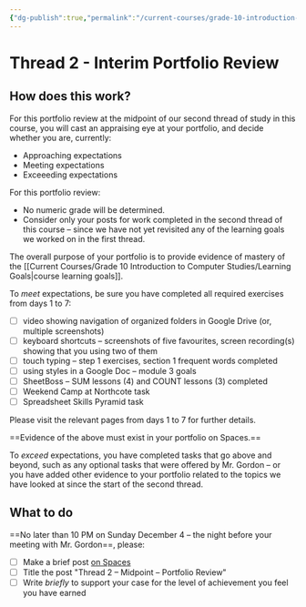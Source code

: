 ```yaml
---
{"dg-publish":true,"permalink":"/current-courses/grade-10-introduction-to-computer-studies/portfolios/thread-2-interim-portfolio-review/","tags":["ics2o"],"dgHomeLink":false}
---
```


# Thread 2 - Interim Portfolio Review
## How does this work?
For this portfolio review at the midpoint of our second thread of study in this course, you will cast an appraising eye at your portfolio, and decide whether you are, currently:

- Approaching expectations
- Meeting expectations
- Exceeeding expectations

For this portfolio review:

- No numeric grade will be determined.
- Consider only your posts for work completed in the second thread of this course – since we have not yet revisited any of the learning goals we worked on in the first thread.

The overall purpose of your portfolio is to provide evidence of mastery of the [[Current Courses/Grade 10 Introduction to Computer Studies/Learning Goals\|course learning goals]].

To *meet* expectations, be sure you have completed all required exercises from days 1 to 7:

- [ ] video showing navigation of organized folders in Google Drive (or, multiple screenshots)
- [ ] keyboard shortcuts – screenshots of five favourites, screen recording(s) showing that you using two of them
- [ ] touch typing – step 1 exercises, section 1 frequent words completed
- [ ] using styles in a Google Doc – module 3 goals
- [ ] SheetBoss – SUM lessons (4) and COUNT lessons (3) completed
- [ ] Weekend Camp at Northcote task
- [ ] Spreadsheet Skills Pyramid task

Please visit the relevant pages from days 1 to 7 for further details.

==Evidence of the above must exist in your portfolio on Spaces.==

To *exceed* expectations, you have completed tasks that go above and beyond, such as any optional tasks that were offered by Mr. Gordon – or you have added other evidence to your portfolio related to the topics we have looked at since the start of the second thread.

## What to do
==No later than 10 PM on Sunday December 4 – the night before your meeting with Mr. Gordon==, please:
- [ ] Make a brief post [on Spaces](https://ca.spacesedu.com/)
- [ ] Title the post "Thread 2 – Midpoint – Portfolio Review"
- [ ] Write *briefly* to support your case for the level of achievement you feel you have earned